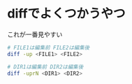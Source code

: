 # diffでよくつかうやつ
これが一番見やすい
```sh
# FILE1は編集前 FILE2は編集後
diff -up <FILE1> <FILE2>

# DIR1は編集前 DIR2は編集後
diff -uprN <DIR1> <DIR2>
```
